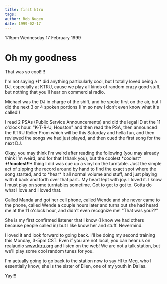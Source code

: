 ```yaml
---
title: first ktru
tags: 
author: Rob Nugen
date: 1999-02-17
---
```


<p class=date>1:15pm Wednesday 17 February 1999</p>

<p><h1>Oh my goodness</h1>

<p>That was so cool!!!!

<p>I'm not saying *I* did anything particularly cool, but I totally loved being a DJ, especially at KTRU, cause we play all kinds of random crazy good stuff, but nothing that you'll hear on commercial radio.

<p>Michael was the DJ in charge of the shift, and he spoke first on the air, but I did the next 3 or 4 spoken portions (I'm so new I don't even know what it's called!)

<p>I read 2 PSAs (Public Service Announcements) and did the legal ID at the 11 o'clock hour.  "K-T-R-U, Houston" and then read the PSA, then announced the KTRU Roller Prom which will be this Saturday and hella fun, and then reviewed the songs we had just played, and then cued the first song for the next DJ.

<p>Okay, you may think I'm weird after reading the following (you may already think I'm weird, and for that I thank you), but the coolest *coolest* <b>*!!coolest!!*</b> thing I did was cue up a vinyl on the turntable. Just the simple act of zipping the record around by hand to find the exact spot where the song started, and to *hear* it all normal volume and stuff, and just playing with it back and forth over that part..  My heart lept with joy. I loved it. I know I must play on some turntables sometime. Got to got to got to. Gotta do what I love and I loved that.

<p>Called Manda and got her cell phone, called Wende and she never came to the phone, called Wende a couple hours later and turns out she had heard me at the 11 o'clock hour, and didn't even recognize me!  "That was you??"  

<p>She is my first confirmed listener that I know (I know we had others because people called in) but I like know her and stuff.
Nevermind.

<p>I loved it and look forward to going back.  I'll be doing my second training this Monday, 3-5pm CST.  Even if you are not local, you can hear us on realaudio <a href="http://www.ktru.org">www.ktru.org</a> and listen on the web!  We are not a talk station, but we'll play some cool random tunes for you.

<p>I'm actually going to go back to the station now to say HI to Meg, who I essentially know; she is the sister of Ellen, one of my youth in Dallas.

<p>Yay!!!
